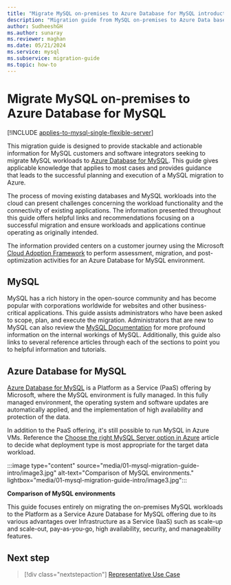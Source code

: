```yaml
---
title: "Migrate MySQL on-premises to Azure Database for MySQL introduction"
description: "Migration guide from MySQL on-premises to Azure Data base for MySQL"
author: SudheeshGH
ms.author: sunaray
ms.reviewer: maghan
ms.date: 05/21/2024
ms.service: mysql
ms.subservice: migration-guide
ms.topic: how-to
---
```


# Migrate MySQL on-premises to Azure Database for MySQL

[!INCLUDE [applies-to-mysql-single-flexible-server](../../includes/applies-to-mysql-single-flexible-server.md)]

This migration guide is designed to provide stackable and actionable information for MySQL customers and software integrators seeking to migrate MySQL workloads to [Azure Database for MySQL](../../overview.md). This guide gives applicable knowledge that applies to most cases and provides guidance that leads to the successful planning and execution of a MySQL migration to Azure.

The process of moving existing databases and MySQL workloads into the cloud can present challenges concerning the workload functionality and the connectivity of existing applications. The information presented throughout this guide offers helpful links and recommendations focusing on a successful migration and ensure workloads and applications continue operating as originally intended.

The information provided centers on a customer journey using the Microsoft [Cloud Adoption Framework](/azure/cloud-adoption-framework/get-started/) to perform assessment, migration, and post-optimization activities for an Azure Database for MySQL environment.

## MySQL

MySQL has a rich history in the open-source community and has become popular with corporations worldwide for websites and other business-critical applications. This guide assists administrators who have been asked to scope, plan, and execute the migration. Administrators that are new to MySQL can also review the [MySQL Documentation](https://dev.mysql.com/doc/) for more profound information on the internal workings of MySQL. Additionally, this guide also links to several reference articles through each of the sections to point you to helpful information and tutorials.

## Azure Database for MySQL

[Azure Database for MySQL](../../overview.md) is a Platform as a Service (PaaS) offering by Microsoft, where the MySQL environment is fully managed. In this fully managed environment, the operating system and software updates are automatically applied, and the implementation of high availability and protection of the data.

In addition to the PaaS offering, it's still possible to run MySQL in Azure VMs. Reference the [Choose the right MySQL Server option in Azure](../../select-right-deployment-type.md) article to decide what deployment type is most appropriate for the target data workload.

:::image type="content" source="media/01-mysql-migration-guide-intro/image3.jpg" alt-text="Comparison of MySQL environments." lightbox="media/01-mysql-migration-guide-intro/image3.jpg":::

**Comparison of MySQL environments**

This guide focuses entirely on migrating the on-premises MySQL workloads to the Platform as a Service Azure Database for MySQL offering due to its various advantages over Infrastructure as a Service (IaaS) such as scale-up and scale-out, pay-as-you-go, high availability, security, and manageability features.

## Next step

> [!div class="nextstepaction"]
> [Representative Use Case](02-representative-use-case.md)
